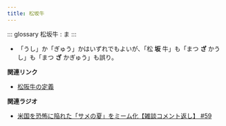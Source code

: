 ```yaml
---
title: 松坂牛
---
```


::: glossary
松坂牛 : ま
:::

-   「うし」か「ぎゅう」かはいずれでもよいが、「松 **坂** 牛」も「まつ
    **ざ** かうし」も「まつ **ざ** かぎゅう」も誤り。

**関連リンク**

-   [松阪牛の定義](https://www.city.matsusaka.mie.jp/site/matsusakaushi/matsusakaushitowa.html)

**関連ラジオ**

-   [米国を恐怖に陥れた「サメの夏」をミーム化【雑談コメント返し】
    #59](https://www.youtube.com/watch?v=EtXBKIMqSUY)
